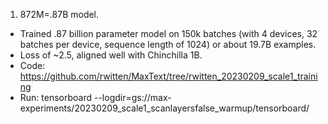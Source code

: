1. 872M=.87B model.
* Trained .87 billion parameter model on 150k batches (with 4 devices, 32 batches per device, sequence length of 1024) or about 19.7B examples.
* Loss of ~2.5, aligned well with Chinchilla 1B.
* Code: https://github.com/rwitten/MaxText/tree/rwitten_20230209_scale1_training
* Run: tensorboard --logdir=gs://max-experiments/20230209_scale1_scanlayersfalse_warmup/tensorboard/
